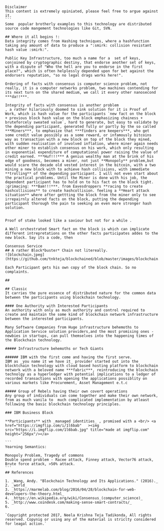 
````
Disclaimer
This content is extremely opiniated, please feel free to argue against it. 
```
Some  popular brotherly examples to this technology are distributed source code mangement technologies like Git, SVN.

## Where it all begins !:
Data integrity comes from Hashing techniques, where a hashfunction taking any amount of data to produce a ":smirk: collision resistant hash value :smirk:".

Public Key Infrastructure, too much a name for a  set of keys, conjoined by cryptographic destiny, that endorse another set of keys, with a dispute of "Who the hell are you to endorse in the first place?", which is often helplessly depended upon for bet against the endorsers reputation, "so no legal drags works here!".

Ordering of facts with consensus is computer science problem, not really, it is a computer networks problem, two machines contending for 
its next turn on the shared medium, we call it every other nanosecond ***da!!***. 

Integrity of facts with consensus is another problem
, a rather hilariously doomed to sink solution for it is Proof of Work, which is hash value for the participants `new fact on the block + previous block hash value on the block emphasizing chainess + bruteforcely sweated value`, hard to generate, but easy to validate by the depending participant, generated fully or partly by the so called ***Miners***, to emphasize that ***finders are keepers***, who get some credit value possibly as a some reward, or infamously bitcoins way as transaction with a new block on top of the block they mined, with sudden realisation of involved inflation, where miner again needs other miner to establish consensus on his work, which only resulting in exponential expenditure of computational power raising the value of credit earned. ***Huf!!!*** A genius wealthy man at the brink of his edge of goodness, becomes a miner, not just **Monopoly** problem,but  would scare the decade old vested interest in the bitcoin, with a two mining a new block with to achieve hash collisions, with immediete **trolling** of the depending participant. I will not even start about the practical problems. Until the Miner is done with his job, the dependent participant has to hold on to his fact on the block tight. :grimacing: ***Bam!!!***. from Eavesdroppers **racing to create hashcollisions** to create hashcollision. feeling a **Heart attack situation** where after gettting the block from the miner only to see irrepairnly altered facts on the block, putting the depending participant thorough the pain to seeking an even more stronger hash solution.


Proof of stake looked like a saviour but not for a while .

A Well orchestrated Smart fact on the block is which can implicate different intrepretations on the other facts participates addes to the new block. Say its a code, then

Consensus Service 
## A rather Block*buster* Chain not litereally.
![blockchain.jpeg](https://github.com/tnkteja/blockchained/blob/master/images/blockchain.jpeg)

Each Participant gets his own copy of the block chain. So no complaints.

## 

## Classic
It carries the pure essence of distributed nature for the common data between the participants using blockchain technology. 

#### One Authority with Interested Participants
An authority with only as much authority and control required to create and maintain the some kind of blockchain network infrastructure between the interested participants.

Many Software Companies from Huge infrastructure behemoths to Application Service solution providers,and the most promising ones - newbies in startups, can pull themselves into the happening times of the Blockchain technology.

##### Infrastructure behemoths or Tech Giants

###### IBM with the first come and having the first serve.
IBM as _you name it we have it_ provider started out into the blocktchain technology with cloud based hosting platform to blockchain network with a beloved name ***fabric***, reintroducing the blockchain technolgy as a hyperledger with potential implications to a ledger of recorded transactions with opening the applications possiblity on various markets like Procurement, Asset Management e.t.c 

##### Group of Rebels having their own covert operations
Any group of individuals can come together and make their own network, from as much vanila to  much complicated implementation by atleast following the basic blockchain technology principles.

### IBM Business Block

**Participants** with _managed identities_ , promised with a <br/> <a href="https://imgflip.com/i/1l6bab"   ><img src="https://i.imgflip.com/1l6bab.jpg" title="made at imgflip.com" height="256px"/></a>

```
Yearning Semantics: 

Monopoly Problem, Tragedy of commons
Double spend problem - Racee attack, Finney attack, Vector76 attack, Brute force attack, >50% attack.
```
## References

1. _Wang, Andy. "Blockchain Technology and Its Applications." (2016)._
2. _world_
3. _https://marmelab.com/blog/2016/04/28/blockchain-for-web-developers-the-theory.html_
4. _https://en.wikipedia.org/wiki/Consensus_(computer_science)_
5. _http://www.coindesk.com/making-sense-smart-contracts/_
6.

`Copyright protected 2017, Neela Krishna Teja Tadikonda, All rights reserved. Copynig or using any of the material is striclty considered for leagal action.`
